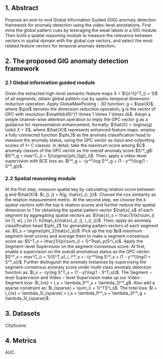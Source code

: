 <h2>1. Abstract</h2>
Propose an end-to-end Global Information Guided (GIG) anomaly detection framework for anomaly detection using the video-level annotations. First mine the global pattern cues by leveraging the weak labels in a GIG module. Then build a spatial reasoning module to measure the relevance between vectors in spatial domain with the global cue vectors, and select the most related feature vectors for temporal anomaly detection.
<h2>2. The proposed GIG anomaly detection framework</h2>
<h3>2.1 Global information guided module</h3>
Given the extracted high-level semantic feature maps X = $\{x^i\}^T_{i = 1}$ of all segments, obtain global pattern cue by spatio-temporal dimension reduction operation. Apply GlobalMaxPooling - 3D function: g = $\psi(X)$, where $\psi$ denotes the dimension reduction operation, g is the vector of GPC with resolution $\mathbb{R}^{1 \times 1 \times 1 \times d}$. Adopt a simple channel-wise attention operation to imply the GPC vector g as a guidance for representation enhancement, formally: $\hat{X} = \sigma(g) \odot X + X$, where $\hat{X}$ represents enhanced feature maps. employ a fully connected function $\phi_1$ as the anomaly classification head to measure the anomaly status, using the GPC vector as input and outputting scores of 1+ C classes. In detail, take the maximum score among $C$ anomaly classes of the GPC vector as the overall anomaly score $S^*_g$: $S^*_g = max^C_{i = 1}(\sigma(\phi_1(g))_i)$. Then, apply a video-level supervision with BCE loss as: $l^*_g = -(y^*\log S^*_g + (1 - y^*)\log(1 - S^*_g))$.
<h3>2.2 Spatial reasoning module</h3>
At the first step, measure spatial key by calculating relation score between g and $\hat{X}$: $r_{i, j} = R(g, \hat{x}_{i, j})$. Choose the cos simliarity as the relation measurement metric. At the second step, we choose the k spatial vectors with the top-k relation scores and further reduce the spatial dimension to 1 for obtaining the spatial pattern vector $\hat{x}_s$ of each segment by aggregating spatial vectors as: $\hat{x}_s = \frac{1}{k}\sum_{i \in [1, w], j \in [1, h]}top\_k(\hat{x}_{i, j}, r_{i, j})$. Then, apply an anomaly classification head $\phi_2$ for generating pattern vectors of each segment as: $S_s = \sigma(\phi_2(\hat{x}_s))$. Pick up the top $p$ maximum segment-level scores and average them to make a segment-consensus score as: $S^T_s = \frac{1}{p}\sum_{i = 1}^Ttop\_p(S^i_s)$. Apply the Segment−level Supervision on the segment-consensus score. At first, enable a supervision on the overall anomalous status as the GPC vector: $S^*_s = max^C_{i = 1}(S^T_s)_i, l^*_s = -(y^*\log S^*_s + (1 - y^*)\log(1 = S^*_s))$. Further distinguish the anomaly instances by supervising the segment-consensus anomaly score under multi-class anomaly detection function as: $l_s = -(y\log S^T_s + (1 - y)\log(1 - S^T_s))$. The Segment − level Supervision and Video − level Supervision make up our Video-Segment loss: $l_{vs} = l_s + \lambda_1l^*_s + \lambda_2l^*_g$. Also add a sparse constraint as: $l_{sparse} = \sum_{i = 1}^TS^i_s$. The total loss: $l = l_{vs} + \lambda_3l_{sparse} = l_s + \lambda_1l^*_s + \lambda_2l^*_g + \lambda_3l_{sparse}$.
<h2>3. Datasets</h2>
CityScene.
<h2>4. Metrics</h2>
AUC.